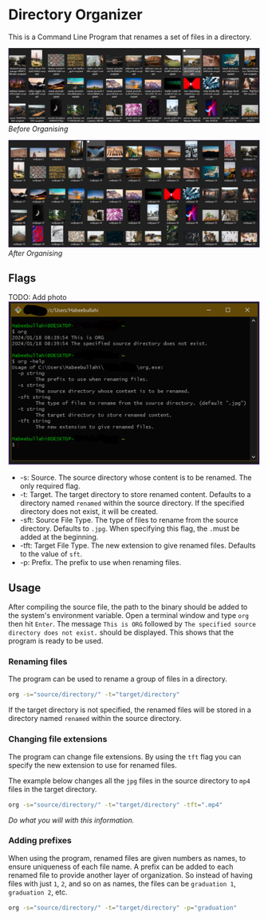 # Directory Organizer

This is a Command Line Program that renames a set of files in a directory.

![Org Problem](./images/org%20problem.png)
_Before Organising_

![Org Solution](./images/org%20solution.png)
_After Organising_

## Flags

TODO: Add photo
![Org Interface](./images/org.png)

- -s: Source. The source directory whose content is to be renamed. The only required flag.
- -t: Target. The target directory to store renamed content. Defaults to a directory named `renamed` within the source directory. If the specified directory does not exist, it will be created.
- -sft: Source File Type. The type of files to rename from the source directory. Defaults to `.jpg`. When specifying this flag, the `.`must be added at the beginning.
- -tft: Target File Type. The new extension to give renamed files. Defaults to the value of `sft`.
- -p: Prefix. The prefix to use when renaming files.

## Usage

After compiling the source file, the path to the binary should be added to the system's environment variable.
Open a terminal window and type `org` then hit `Enter`. The message `This is ORG` followed by `The specified source directory does not exist.` should be displayed. This shows that the program is ready to be used.

### Renaming files

The program can be used to rename a group of files in a directory.

```bash
org -s="source/directory/" -t="target/directory"
```

If the target directory is not specified, the renamed files will be stored in a directory named `renamed` within the source directory.

### Changing file extensions

The program can change file extensions. By using the `tft` flag you can specify the new extension to use for renamed files.

The example below changes all the `jpg` files in the source directory to `mp4` files in the target directory.

```bash
org -s="source/directory/" -t="target/directory" -tft=".mp4"
```

_Do what you will with this information._

### Adding prefixes

When using the program, renamed files are given numbers as names, to ensure uniqueness of each file name. A prefix can be added to each renamed file to provide another layer of organization. So instead of having files with just `1`, `2`, and so on as names, the files can be `graduation 1`, `graduation 2`, etc.

```bash
org -s="source/directory/" -t="target/directory" -p="graduation"
```
